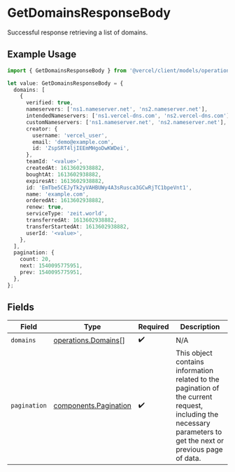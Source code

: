 # GetDomainsResponseBody

Successful response retrieving a list of domains.

## Example Usage

```typescript
import { GetDomainsResponseBody } from '@vercel/client/models/operations';

let value: GetDomainsResponseBody = {
  domains: [
    {
      verified: true,
      nameservers: ['ns1.nameserver.net', 'ns2.nameserver.net'],
      intendedNameservers: ['ns1.vercel-dns.com', 'ns2.vercel-dns.com'],
      customNameservers: ['ns1.nameserver.net', 'ns2.nameserver.net'],
      creator: {
        username: 'vercel_user',
        email: 'demo@example.com',
        id: 'ZspSRT4ljIEEmMHgoDwKWDei',
      },
      teamId: '<value>',
      createdAt: 1613602938882,
      boughtAt: 1613602938882,
      expiresAt: 1613602938882,
      id: 'EmTbe5CEJyTk2yVAHBUWy4A3sRusca3GCwRjTC1bpeVnt1',
      name: 'example.com',
      orderedAt: 1613602938882,
      renew: true,
      serviceType: 'zeit.world',
      transferredAt: 1613602938882,
      transferStartedAt: 1613602938882,
      userId: '<value>',
    },
  ],
  pagination: {
    count: 20,
    next: 1540095775951,
    prev: 1540095775951,
  },
};
```

## Fields

| Field        | Type                                                           | Required           | Description                                                                                                                                                     |
| ------------ | -------------------------------------------------------------- | ------------------ | --------------------------------------------------------------------------------------------------------------------------------------------------------------- |
| `domains`    | [operations.Domains](../../models/operations/domains.md)[]     | :heavy_check_mark: | N/A                                                                                                                                                             |
| `pagination` | [components.Pagination](../../models/components/pagination.md) | :heavy_check_mark: | This object contains information related to the pagination of the current request, including the necessary parameters to get the next or previous page of data. |
